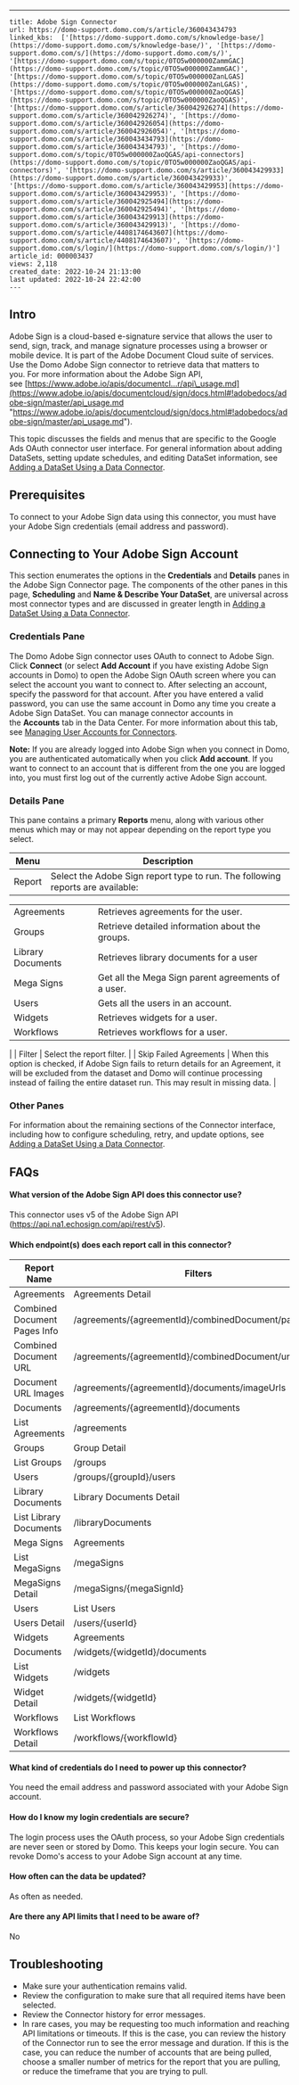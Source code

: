 ---
    title: Adobe Sign Connector
    url: https://domo-support.domo.com/s/article/360043434793
    linked_kbs:  ['[https://domo-support.domo.com/s/knowledge-base/](https://domo-support.domo.com/s/knowledge-base/)', '[https://domo-support.domo.com/s/](https://domo-support.domo.com/s/)', '[https://domo-support.domo.com/s/topic/0TO5w000000ZammGAC](https://domo-support.domo.com/s/topic/0TO5w000000ZammGAC)', '[https://domo-support.domo.com/s/topic/0TO5w000000ZanLGAS](https://domo-support.domo.com/s/topic/0TO5w000000ZanLGAS)', '[https://domo-support.domo.com/s/topic/0TO5w000000ZaoQGAS](https://domo-support.domo.com/s/topic/0TO5w000000ZaoQGAS)', '[https://domo-support.domo.com/s/article/360042926274](https://domo-support.domo.com/s/article/360042926274)', '[https://domo-support.domo.com/s/article/360042926054](https://domo-support.domo.com/s/article/360042926054)', '[https://domo-support.domo.com/s/article/360043434793](https://domo-support.domo.com/s/article/360043434793)', '[https://domo-support.domo.com/s/topic/0TO5w000000ZaoQGAS/api-connectors](https://domo-support.domo.com/s/topic/0TO5w000000ZaoQGAS/api-connectors)', '[https://domo-support.domo.com/s/article/360043429933](https://domo-support.domo.com/s/article/360043429933)', '[https://domo-support.domo.com/s/article/360043429953](https://domo-support.domo.com/s/article/360043429953)', '[https://domo-support.domo.com/s/article/360042925494](https://domo-support.domo.com/s/article/360042925494)', '[https://domo-support.domo.com/s/article/360043429913](https://domo-support.domo.com/s/article/360043429913)', '[https://domo-support.domo.com/s/article/4408174643607](https://domo-support.domo.com/s/article/4408174643607)', '[https://domo-support.domo.com/s/login/](https://domo-support.domo.com/s/login/)']
    article_id: 000003437
    views: 2,118
    created_date: 2022-10-24 21:13:00
    last updated: 2022-10-24 22:42:00
    ---



Intro
-----


Adobe Sign is a cloud-based e-signature service that allows the user to send, sign, track, and manage signature processes using a browser or mobile device. It is part of the Adobe Document Cloud suite of services. Use the Domo Adobe Sign connector to retrieve data that matters to you. For more information about the Adobe Sign API, see [https://www.adobe.io/apis/documentcl...r/api\_usage.md](https://www.adobe.io/apis/documentcloud/sign/docs.html#!adobedocs/adobe-sign/master/api_usage.md "https://www.adobe.io/apis/documentcloud/sign/docs.html#!adobedocs/adobe-sign/master/api_usage.md").


This topic discusses the fields and menus that are specific to the Google Ads OAuth connector user interface. For general information about adding DataSets, setting update schedules, and editing DataSet information, see [Adding a DataSet Using a Data Connector](/s/article/360042926274).


Prerequisites
-------------


To connect to your Adobe Sign data using this connector, you must have your Adobe Sign credentials (email address and password).


Connecting to Your Adobe Sign Account
-------------------------------------


This section enumerates the options in the **Credentials** and **Details** panes in the Adobe Sign Connector page. The components of the other panes in this page, **Scheduling** and **Name & Describe Your DataSet**, are universal across most connector types and are discussed in greater length in [Adding a DataSet Using a Data Connector](/s/article/360042926274).


### Credentials Pane


The Domo Adobe Sign connector uses OAuth to connect to Adobe Sign. Click **Connect** (or select **Add Account** if you have existing Adobe Sign accounts in Domo) to open the Adobe Sign OAuth screen where you can select the account you want to connect to. After selecting an account, specify the password for that account. After you have entered a valid password, you can use the same account in Domo any time you create a Adobe Sign DataSet. You can manage connector accounts in the **Accounts** tab in the Data Center. For more information about this tab, see [Managing User Accounts for Connectors](/s/article/360042926054).







**Note:** If you are already logged into Adobe Sign when you connect in Domo, you are authenticated automatically when you click **Add account**. If you want to connect to an account that is different from the one you are logged into, you must first log out of the currently active Adobe Sign account.




### Details Pane


This pane contains a primary **Reports** menu, along with various other menus which may or may not appear depending on the report type you select.




| Menu | Description |
| --- | --- |
| Report | Select the Adobe Sign report type to run. The following reports are available:

|  |  |
| --- | --- |
| Agreements | Retrieves agreements for the user. |
| Groups | Retrieve detailed information about the groups. |
| Library Documents | Retrieves library documents for a user |
| Mega Signs | Get all the Mega Sign parent agreements of a user. |
| Users | Gets all the users in an account. |
| Widgets | Retrieves widgets for a user. |
| Workflows | Retrieves workflows for a user. |

 |
| Filter | Select the report filter. |
| Skip Failed Agreements | When this option is checked, if Adobe Sign fails to return details for an Agreement, it will be excluded from the dataset and Domo will continue processing instead of failing the entire dataset run. This may result in missing data. |


### Other Panes


For information about the remaining sections of the Connector interface, including how to configure scheduling, retry, and update options, see [Adding a DataSet Using a Data Connector](/s/article/360042926274).


FAQs
----


#### What version of the Adobe Sign API does this connector use?


This connector uses v5 of the Adobe Sign API (<https://api.na1.echosign.com/api/rest/v5>).


#### Which endpoint(s) does each report call in this connector?




| Report Name | Filters | Endpoint URL(s) |
| --- | --- | --- |
| Agreements | Agreements Detail | /agreements/{agreementId} |
| Combined Document Pages Info | /agreements/{agreementId}/combinedDocument/pagesInfo |
| Combined Document URL | /agreements/{agreementId}/combinedDocument/url |
| Document URL Images | /agreements/{agreementId}/documents/imageUrls |
| Documents | /agreements/{agreementId}/documents |
| List Agreements | /agreements |
| Groups | Group Detail | /groups/{groupId} |
| List Groups | /groups |
| Users | /groups/{groupId}/users |
| Library Documents | Library Documents Detail | /libraryDocuments/{libraryDocumentId} |
| List Library Documents | /libraryDocuments |
| Mega Signs | Agreements | /megaSigns/{megaSignId}/agreements |
| List MegaSigns | /megaSigns |
| MegaSigns Detail | /megaSigns/{megaSignId} |
| Users | List Users | /users |
| Users Detail | /users/{userId} |
| Widgets | Agreements | /widgets/{widgetId}/agreements |
| Documents | /widgets/{widgetId}/documents |
| List Widgets | /widgets |
| Widget Detail | /widgets/{widgetId} |
| Workflows | List Workflows | /workflows |
| Workflows Detail | /workflows/{workflowId} |



#### What kind of credentials do I need to power up this connector?


You need the email address and password associated with your Adobe Sign account.





#### How do I know my login credentials are secure?


The login process uses the OAuth process, so your Adobe Sign credentials are never seen or stored by Domo. This keeps your login secure. You can revoke Domo's access to your Adobe Sign account at any time.





#### How often can the data be updated?


As often as needed.





#### Are there any API limits that I need to be aware of?


No



Troubleshooting
---------------


* Make sure your authentication remains valid.
* Review the configuration to make sure that all required items have been selected.
* Review the Connector history for error messages.
* In rare cases, you may be requesting too much information and reaching API limitations or timeouts. If this is the case, you can review the history of the Connector run to see the error message and duration. If this is the case, you can reduce the number of accounts that are being pulled, choose a smaller number of metrics for the report that you are pulling, or reduce the timeframe that you are trying to pull.
